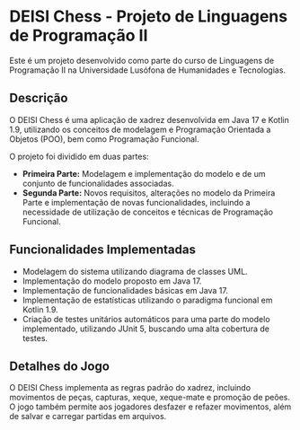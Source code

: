 # DEISI Chess - Projeto de Linguagens de Programação II

Este é um projeto desenvolvido como parte do curso de Linguagens de Programação II na Universidade Lusófona de Humanidades e Tecnologias.

## Descrição

O DEISI Chess é uma aplicação de xadrez desenvolvida em Java 17 e Kotlin 1.9, utilizando os conceitos de modelagem e Programação Orientada a Objetos (POO), bem como Programação Funcional.

O projeto foi dividido em duas partes:

- **Primeira Parte:** Modelagem e implementação do modelo e de um conjunto de funcionalidades associadas.
- **Segunda Parte:** Novos requisitos, alterações no modelo da Primeira Parte e implementação de novas funcionalidades, incluindo a necessidade de utilização de conceitos e técnicas de Programação Funcional.

## Funcionalidades Implementadas

- Modelagem do sistema utilizando diagrama de classes UML.
- Implementação do modelo proposto em Java 17.
- Implementação de funcionalidades básicas em Java 17.
- Implementação de estatísticas utilizando o paradigma funcional em Kotlin 1.9.
- Criação de testes unitários automáticos para uma parte do modelo implementado, utilizando JUnit 5, buscando uma alta cobertura de testes.

## Detalhes do Jogo

O DEISI Chess implementa as regras padrão do xadrez, incluindo movimentos de peças, capturas, xeque, xeque-mate e promoção de peões. O jogo também permite aos jogadores desfazer e refazer movimentos, além de salvar e carregar partidas em arquivos.





